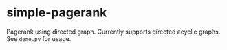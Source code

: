 # simple-pagerank

Pagerank using directed graph. Currently supports directed acyclic graphs. See `demo.py` for usage.
